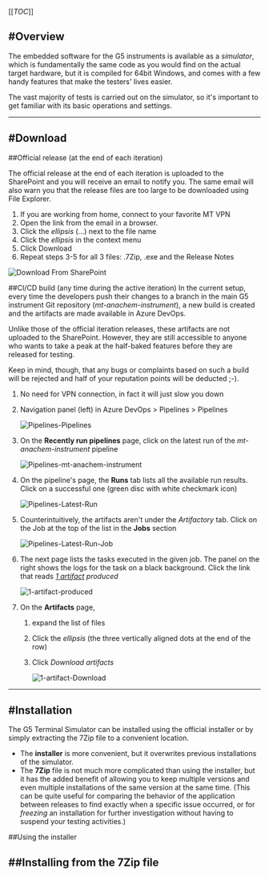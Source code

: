 
[[_TOC_]]

#Overview
---

The embedded software for the G5 instruments is available as a *simulator*, which is fundamentally the same code as you would find on the actual target hardware, but it is compiled for 64bit Windows, and comes with a few handy features that make the testers' lives easier.

The vast majority of tests is carried out on the simulator, so it's important to get familiar with its basic operations and settings.

---
#Download
---
##Official release (at the end of each iteration)

The official release at the end of each iteration is uploaded to the SharePoint and you will receive an email to notify you. The same email will also warn you that the release files are too large to be downloaded using File Explorer.
1. If you are working from home, connect to your favorite MT VPN
2. Open the link from the email in a browser.
3. Click the *ellipsis* (...) next to the file name
4. Click the *ellipsis* in the context menu
5. Click Download
6. Repeat steps 3-5 for all 3 files: .7Zip, .exe and the Release Notes

![Download From SharePoint](../source/shared_resources/screenshots/01_01_Download_Sharepoint.png)


##CI/CD build (any time during the active iteration)
In the current setup, every time the developers push their changes to a branch in the main G5 instrument Git repository (*mt-anachem-instrument*), a new build is created and the artifacts are made available in Azure DevOps.

Unlike those of the official iteration releases, these artifacts are not uploaded to the SharePoint. However, they are still accessible to anyone who wants to take a peak at the half-baked features before they are released for testing.

Keep in mind, though, that any bugs or complaints based on such a build will be rejected and half of your reputation points will be deducted ;-).

1. No need for VPN connection, in fact it will just slow you down
2. Navigation panel (left) in Azure DevOps > Pipelines > Pipelines

   ![Pipelines-Pipelines](../source/shared_resources/screenshots/01_02_Download_Azure_Artifacts.png)
3. On the **Recently run pipelines** page, click on the latest run of the *mt-anachem-instrument* pipeline

   ![Pipelines-mt-anachem-instrument](../source/shared_resources/screenshots/01_03_Download_Azure_Artifacts_Pipeline.png)
4. On the pipeline's page, the **Runs** tab lists all the available run results. Click on a successful one
   (green disc with white checkmark icon)

   ![Pipelines-Latest-Run](../source/shared_resources/screenshots/01_04_Download_Azure_Artifacts_Pipeline_Run.png)
5. Counterintuitively, the artifacts aren't under the *Artifactory* tab.
   Click on the Job at the top of the list in the **Jobs** section

   ![Pipelines-Latest-Run-Job](../source/shared_resources/screenshots/01_05_Download_Azure_Artifacts_Pipeline_Run_Job.png)
6. The next page lists the tasks executed in the given job.
   The panel on the right shows the logs for the task on a black background. Click the link that reads *<u>1 artifact</u> produced*

   ![1-artifact-produced](../source/shared_resources/screenshots/01_06_Download_Azure_Artifacts_Pipeline_Run_Job_Artifact_Link.png)
7. On the **Artifacts** page,
   1. expand the list of files
   2. Click the *ellipsis* (the three vertically aligned dots at the end of the row)
   3. Click *Download artifacts*

      ![1-artifact-Download](../source/shared_resources/screenshots/01_07_Download_Azure_Artifacts_Pipeline_Run_Job_Artifact_Download.png)

---
#Installation
---
The G5 Terminal Simulator can be installed using the official installer or by simply extracting the 7Zip file to a convenient location.

- The **installer** is more convenient, but it overwrites previous installations of the simulator.
- The **7Zip** file is not much more complicated than using the installer, but it has the added benefit of allowing you to keep multiple versions and even multiple installations of the same version at the same time. (This can be quite useful for comparing the behavior of the application between releases to find exactly when a specific issue occurred, or for *freezing* an installation for further investigation without having to suspend your testing activities.)

##Using the installer

##Installing from the 7Zip file
---